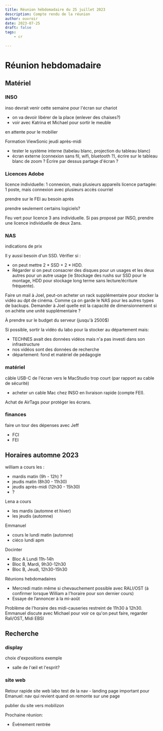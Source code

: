 ```yaml
---
title: Réunion hébdomadaire du 25 juillet 2023
description: Compte rendu de la réunion
author: ouvroir
date: 2023-07-25
draft: false
tags:
    - cr
    
---
```

# Réunion hebdomadaire

## Matériel

### INSO
inso devrait venir cette semaine pour l'écran sur chariot
- on va devoir libérer de la place (enlever des chaises?)
- voir avec Katrina et Michael pour sortir le meuble

en attente pour le mobilier

Formation ViewSonic jeudi après-midi
- tester le système interne (tabelau blanc, projection du tableau blanc)
- écran externe (connexion sans fil, wifi, bluetooth ?), écrire sur le tableau blanc de zoom ? Écrire par dessus partage d'écran ? 

### Licences Adobe

licence individuelle: 1 connexion, mais plusieurs appareils
licence partagée: 1 poste, mais connexion avec plusieurs accès courriel

prendre sur le FEI au besoin après

prendre seulement certains logiciels? 

Feu vert pour licence 3 ans individuelle. Si pas proposé par INSO, prendre une licence individuelle de deux 2ans.


### NAS
indications de prix

Il y aussi besoin d'un SSD. Vérifier si : 
- on peut mettre 2 * SSD + 2 * HDD. 
- Régarder si on peut consacrer des disques pour un usages et les deux autres pour un autre usage (ie Stockage des rushs sur SSD pour le montage, HDD pour stockage long terme sans lecture/écriture fréquente). 

Faire un mail à Joel, peut-on acheter un rack supplémentaire pour stocker la vidéo au dpt de cinéma. Comme ça on garde le NAS pour les autres types de backups. Demander à Joel quelle est la capacité de dimensionnement si on achète une unité supplémentaire ?

À prendre sur le budget du serveur (jusqu'à 2500$)

Si possible, sortir la vidéo du labo pour la stocker au département mais: 
- TECHNES avait des données vidéos mais n'a pas investi dans son infrastructure
- nos vidéos sont des données de recherche
- département: fond et matériel de pédagogie

### matériel

câble USB-C de l'écran vers le MacStudio trop court (par rapport au cable de sécurité)
- acheter un cable Mac chez INSO en livraison rapide (compte FEI).

Achat de AirTags pour protéger les écrans.


### finances

faire un tour des dépenses avec Jeff
- FCI
- FEI


## Horaires automne 2023

william a cours les :

- mardis matin (9h - 12h) ?
- jeudis matin (8h30 - 11h30)
- jeudis après-midi (12h30 - 15h30)
- ?

Lena a cours 
- les mardis (automne et hiver)
- les jeudis (automne)

Emmanuel 
- cours le lundi matin (automne)
- ciéco lundi apm

Docinter
- Bloc A Lundi 11h-14h
- Bloc B, Mardi, 9h30-12h30
- Bloc B, Jeudi, 12h30-15h30

Réunions hebdomadaires
- Mercredi matin même si chevauchement possible avec RALI/OST (à confirmer lorsque William a l'horaire pour son dernier cours)
- Essaye de l’annoncer à la mi-août

Problème de l'horaire des midi-causeries restreint de 11h30 à 12h30.
Emmanuel discute avec Michael pour voir ce qu'on peut faire, regarder Rali/OST, Midi EBSI

## Recherche

### display
choix d'expositions exemple
- salle de l'œil et l'esprit?


### site web
Retour rapide site web labo
test de la nav - landing page
important pour Emanuel: nav qui revient quand on remonte sur une page


publier du site vers mobilizon


Prochaine réunion: 
- Événement rentrée
